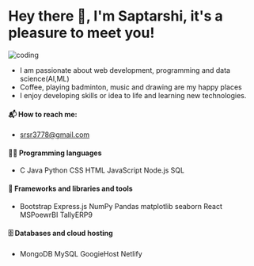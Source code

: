 <h1>Hey there 👋, I'm Saptarshi, it's a pleasure to meet you!</h1>

 ![coding](https://github.com/SaptarshiRoy1/SaptarshiRoy1/assets/143320270/66d1bc61-b9a0-4c76-8ac8-e26bb708fee0)

- I am passionate about web development, programming and data science(AI,ML)                             
- Coffee, playing badminton, music and drawing are my happy places
- I enjoy developing skills or idea to life and learning new technologies.

<h4>📬 How to reach me:</h4>

- srsr3778@gmail.com

<h4>👨‍💻 Programming languages</h4>

- C Java Python CSS HTML  JavaScript Node.js SQL

<h4>🧰 Frameworks and libraries and tools</h4>

- Bootstrap Express.js NumPy Pandas matplotlib seaborn React MSPoewrBI TallyERP9

<h4>🗄️ Databases and cloud hosting</h4>

- MongoDB MySQL GoogieHost Netlify

<!---
SaptarshiRoy1/SaptarshiRoy1 is a ✨ special ✨ repository because its `README.md` (this file) appears on your GitHub profile.
You can click the Preview link to take a look at your changes.
--->
